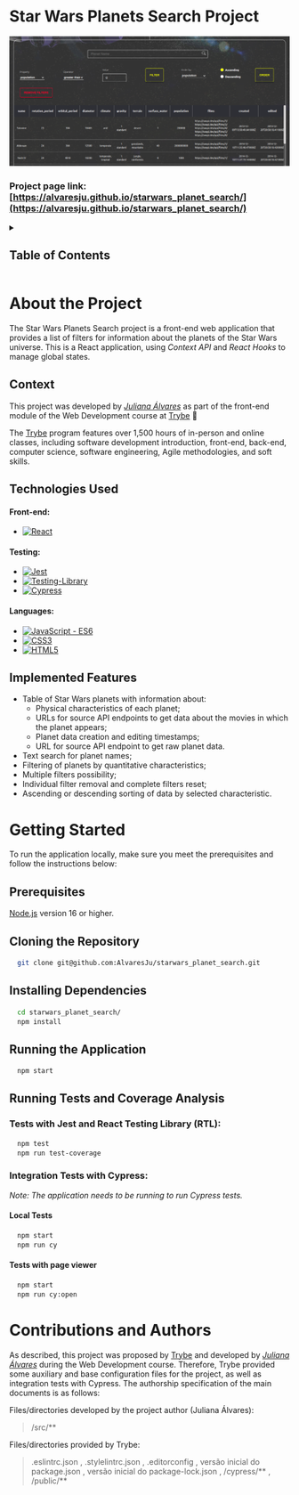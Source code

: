 # Star Wars Planets Search Project

[![StarWars Screen Shot][product-screenshot]](https://alvaresju.github.io/starwars_planet_search/)

### Project page link: [https://alvaresju.github.io/starwars_planet_search/](https://alvaresju.github.io/starwars_planet_search/)


<!-- TABLE OF CONTENTS -->
<details>
  <summary><h2><strong>Table of Contents</strong></h2></summary>
  <ol>
    <li>
      <a href="#about-the-project">About the Project</a>
      <ul>
        <li><a href="#context">Context</a></li>
        <li><a href="#technologies-used">Technologies Used</a></li>
        <li><a href="#implemented-features">Implemented Features</a></li>
      </ul>
    </li>
    <li>
      <a href="#getting-started">Getting Started</a>
      <ul>
        <li><a href="#prerequisites">Prerequisites</a></li>
        <li><a href="#cloning-the-repository">Cloning the Repository</a></li>
        <li><a href="#installing-dependencies">Installing Dependencies</a></li>
        <li><a href="#running-the-application">Running the Application</a></li>
        <li><a href="#running-tests-and-coverage-analysis">Running Tests and Coverage Analysis</a></li>
      </ul>
    </li>
    <li><a href="#contributions-and-authors">Contributions and Authors</a></li>
  </ol>
</details>


# About the Project
  The Star Wars Planets Search project is a front-end web application that provides a list of filters for information about the planets of the Star Wars universe. This is a React application, using *Context API* and *React Hooks* to manage global states.
## Context
  This project was developed by _[Juliana Álvares](https://www.linkedin.com/in/juliana-alvares/)_ as part of the front-end module of the Web Development course at [Trybe](https://www.betrybe.com/) :rocket:

  The [Trybe](https://www.betrybe.com/) program features over 1,500 hours of in-person and online classes, including software development introduction, front-end, back-end, computer science, software engineering, Agile methodologies, and soft skills.

## Technologies Used

  #### Front-end:
  * [![React][React-img]][React-url]

  #### Testing:
  * [![Jest][Jest-img]][Jest-url]
  * [![Testing-Library][RTL-img]][RTL-url]
  * [![Cypress][Cypress-img]][Cypress-url]

  #### Languages:
  * [![JavaScript - ES6][JavaScript-img]][JavaScript-url]
  * [![CSS3][CSS3-img]][CSS3-url]
  * [![HTML5][HTML5-img]][HTML5-url]

## Implemented Features

  <!-- [![StarWars Gif][product-gif]](https://alvaresju.github.io/starwars_planet_search/) -->

  - Table of Star Wars planets with information about:
    - Physical characteristics of each planet;
    - URLs for source API endpoints to get data about the movies in which the planet appears;
    - Planet data creation and editing timestamps;
    - URL for source API endpoint to get raw planet data.
  - Text search for planet names;
  - Filtering of planets by quantitative characteristics;
  - Multiple filters possibility;
  - Individual filter removal and complete filters reset;
  - Ascending or descending sorting of data by selected characteristic.

# Getting Started
  To run the application locally, make sure you meet the prerequisites and follow the instructions below:

## Prerequisites
  [Node.js](https://nodejs.org/en/) version 16 or higher.

## Cloning the Repository

  ```bash
    git clone git@github.com:AlvaresJu/starwars_planet_search.git
  ```
## Installing Dependencies
  ```bash
    cd starwars_planet_search/
    npm install
  ``` 
## Running the Application
  ```bash
    npm start
  ```
## Running Tests and Coverage Analysis
### Tests with Jest and React Testing Library (RTL):
```bash
  npm test
  npm run test-coverage
```
### Integration Tests with Cypress:
*Note: The application needs to be running to run Cypress tests.*
#### Local Tests
```bash
  npm start
  npm run cy
```
#### Tests with page viewer
```bash
  npm start
  npm run cy:open
```

# Contributions and Authors
  As described, this project was proposed by [Trybe](https://www.betrybe.com/) and developed by _[Juliana Álvares](https://www.linkedin.com/in/juliana-alvares/)_ during the Web Development course. Therefore, Trybe provided some auxiliary and base configuration files for the project, as well as integration tests with Cypress. The authorship specification of the main documents is as follows:
  
  Files/directories developed by the project author (Juliana Álvares):
  > /src/**
  
  Files/directories provided by Trybe:
  > .eslintrc.json , .stylelintrc.json , .editorconfig , versão inicial do package.json , versão inicial do package-lock.json , /cypress/** , /public/**

  
<!-- MARKDOWN LINKS & IMAGES -->
<!-- https://www.markdownguide.org/basic-syntax/#reference-style-links -->
[product-screenshot]: src/images/screenshot.png
<!-- [product-gif]: images/features.gif -->
[React-img]: https://img.shields.io/badge/React-20232A?style=for-the-badge&logo=react&logoColor=61DAFB
[React-url]: https://reactjs.org/
[Jest-img]: https://img.shields.io/badge/Jest-C21325?style=for-the-badge&logo=jest&logoColor=white
[Jest-url]: https://jestjs.io/
[RTL-img]: https://img.shields.io/badge/-TestingLibrary-%23E33332?style=for-the-badge&logo=testing-library&logoColor=white
[RTL-url]: https://testing-library.com/
[Cypress-img]: https://img.shields.io/badge/Cypress-17202C?style=for-the-badge&logo=cypress&logoColor=white
[Cypress-url]:https://www.cypress.io/
[JavaScript-img]: https://img.shields.io/badge/javascript-%23323330.svg?style=for-the-badge&logo=javascript&logoColor=%23F7DF1E
[JavaScript-url]: https://developer.mozilla.org/en-US/docs/Web/JavaScript
[CSS3-img]: https://img.shields.io/badge/css3-%231572B6.svg?style=for-the-badge&logo=css3&logoColor=white
[CSS3-url]: https://developer.mozilla.org/en-US/docs/Web/CSS
[HTML5-img]: https://img.shields.io/badge/html5-%23E34F26.svg?style=for-the-badge&logo=html5&logoColor=white
[HTML5-url]: https://developer.mozilla.org/en-US/docs/Glossary/HTML5